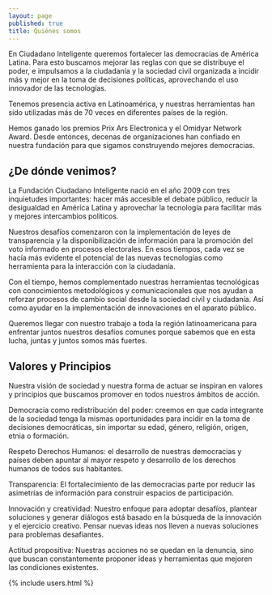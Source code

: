 ```yaml
---
layout: page
published: true
title: Quiénes somos 
---
```




En Ciudadano Inteligente queremos fortalecer las democracias de América Latina. Para esto buscamos mejorar las reglas con que se distribuye el poder, e impulsamos a la ciudadanía y la sociedad civil organizada a incidir más y mejor en la toma de decisiones políticas, aprovechando el uso innovador de las tecnologías. 

Tenemos presencia activa en Latinoamérica, y nuestras herramientas han sido utilizadas más de 70 veces en diferentes países de la región. 

Hemos ganado los premios Prix Ars Electronica y el Omidyar Network Award. Desde entonces, decenas de organizaciones han confiado en nuestra fundación para que sigamos construyendo mejores democracias.

## ¿De dónde venimos?

La Fundación Ciudadano Inteligente nació en el año 2009 con tres inquietudes importantes: hacer más accesible el debate público, reducir la desigualdad en América Latina y aprovechar la tecnología para facilitar más y mejores intercambios políticos.

Nuestros desafíos comenzaron con la implementación de leyes de transparencia y la disponibilización de información para la promoción del voto informado en procesos electorales. En esos tiempos, cada vez se hacía más evidente el potencial de las nuevas tecnologías como herramienta para la interacción con la ciudadanía. 

Con el tiempo, hemos complementado nuestras herramientas tecnológicas con conocimientos metodológicos y comunicacionales que nos ayudan a reforzar procesos de cambio social desde la sociedad civil y ciudadanía. Así como ayudar en la implementación de innovaciones en el aparato público.

Queremos llegar con nuestro trabajo a toda la región latinoamericana para enfrentar juntos nuestros desafíos comunes porque sabemos que en esta lucha, juntas y juntos somos más fuertes.

## Valores y Principios

Nuestra visión de sociedad y nuestra forma de actuar se inspiran en valores y principios  que buscamos promover en todos nuestros ámbitos de acción.

Democracia como redistribución del poder: creemos en que cada integrante de la sociedad tenga la mismas oportunidades para incidir en la toma de decisiones democráticas, sin importar su edad, género, religión, origen, etnia o formación. 

Respeto Derechos Humanos: el desarrollo de nuestras democracias y países deben apuntar al mayor respeto y desarrollo de los derechos humanos de todos sus habitantes.

Transparencia: El fortalecimiento de las democracias parte por reducir las asimetrías de información para construir espacios de participación. 

Innovación y creatividad: Nuestro enfoque para adoptar desafíos, plantear soluciones y generar diálogos está basado en la búsqueda de la innovación y el ejercicio creativo. Pensar nuevas ideas nos lleven a nuevas soluciones para problemas desafiantes.

Actitud propositiva: Nuestras acciones no se quedan en la denuncia, sino que buscan constantemente proponer ideas y herramientas que mejoren las condiciones existentes.

{% include users.html %}
